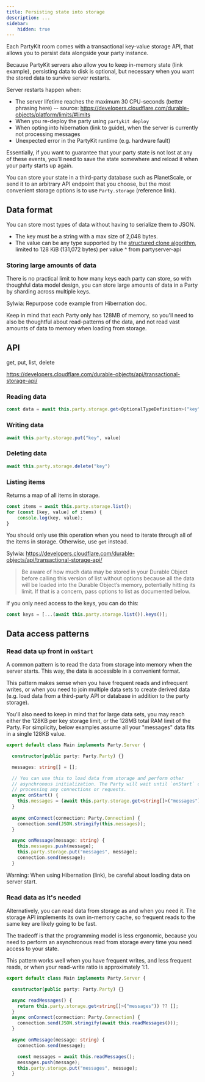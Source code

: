 ```yaml
---
title: Persisting state into storage
description: ...
sidebar:
    hidden: true
---
```


Each PartyKit room comes with a transactional key-value storage API, that allows you to persist data alongside your party instance.

Because PartyKit servers also allow you to keep in-memory state (link example), persisting data to disk is optional, but necessary when you want the stored data to survive server restarts.

Server restarts happen when:

- The server lifetime reaches the maximum 30 CPU-seconds (better phrasing here) -- source: https://developers.cloudflare.com/durable-objects/platform/limits/#limits
- When you re-deploy the party using `partykit deploy`
- When opting into hibernation (link to guide), when the server is currently not processing messages
- Unexpected error in the PartyKit runtime (e.g. hardware fault)

Essentially, if you want to guarantee that your party state is not lost at any of these events, you'll need to save the state somewhere and reload it when your party starts up again.

You can store your state in a third-party database such as PlanetScale, or send it to an arbitrary API endpoint that you choose, but the most convenient storage options is to use `Party.storage` (reference link).

## Data format

You can store most types of data without having to serialize them to JSON. 
- The key must be a string with a max size of 2,048 bytes.
- The value can be any type supported by the [structured clone algorithm](https://developer.mozilla.org/en-US/docs/Web/API/Web_Workers_API/Structured_clone_algorithm), limited to 128 KiB (131,072 bytes) per value
^ from partyserver-api 



### Storing large amounts of data

There is no practical limit to how many keys each party can store, so with thoughful data model design, you can store large amounts of data in a Party by sharding across multiple keys.

Sylwia: Repurpose code example from Hibernation doc.

Keep in mind that each Party only has 128MB of memory, so you'll need to also be thoughtful about read-patterns of the data, and not read vast amounts of data to memory when loading from storage.

## API

get, put, list, delete

https://developers.cloudflare.com/durable-objects/api/transactional-storage-api/

### Reading data

```ts
const data = await this.party.storage.get<OptionalTypeDefinition>("key");
```

### Writing data

```ts
await this.party.storage.put("key", value)
```

### Deleting data

```ts
await this.party.storage.delete("key")
```

### Listing items

Returns a map of all items in storage.

```ts
const items = await this.party.storage.list();
for (const [key, value] of items) {
    console.log(key, value);
}
```

You should only use this operation when you need to iterate through all of the items in storage. Otherwise, use `get` instead.

Sylwia: https://developers.cloudflare.com/durable-objects/api/transactional-storage-api/
> Be aware of how much data may be stored in your Durable Object before calling this version of list without options because all the data will be loaded into the Durable Object’s memory, potentially hitting its limit. If that is a concern, pass options to list as documented below.

If you only need access to the keys, you can do this:
```ts
const keys = [...(await this.party.storage.list()).keys()];
```


## Data access patterns

### Read data up front in `onStart`

A common pattern is to read the data from storage into memory when the server starts. This way, the data is accessible in a convenient format.

This pattern makes sense when you have frequent reads and infrequent writes, or when you need to join multiple data sets to create derived data (e.g. load data from a third-party API or database in addition to the party storage).

You'll also need to keep in mind that for large data sets, you may reach either the 128KB per key storage limit, or the 128MB total RAM limit of the Party. For simplicity, below examples assume all your "messages" data fits in a single 128KB value.

```ts
export default class Main implements Party.Server {

  constructor(public party: Party.Party) {}

  messages: string[] = [];

  // You can use this to load data from storage and perform other
  // asynchronous initialization. The Party will wait until `onStart` completes before
  // processing any connections or requests.
  async onStart() {
    this.messages = (await this.party.storage.get<string[]>("messages")) ?? [];
  }
  
  async onConnect(connection: Party.Connection) {
    connection.send(JSON.stringify(this.messages));
  }

  async onMessage(message: string) {
    this.messages.push(message);
    this.party.storage.put("messages", message);
    connection.send(message);
  }
```

Warning: When using Hibernation (link), be careful about loading data on server start.

### Read data as it's needed

Alternatively, you can read data from storage as and when you need it. The storage API implements its own in-memory cache, so frequent reads to the same key are likely going to be fast.

The tradeoff is that the programming model is less ergonomic, because you need to perform an asynchronous read from storage every time you need access to your state.

This pattern works well when you have frequent writes, and less frequent reads, or when your read-write ratio is approximately 1:1.

```ts
export default class Main implements Party.Server {

  constructor(public party: Party.Party) {}

  async readMessages() {
    return this.party.storage.get<string[]>("messages")) ?? [];
  }
  async onConnect(connection: Party.Connection) {
    connection.send(JSON.stringify(await this.readMessages()));
  }

  async onMessage(message: string) {
    connection.send(message);

    const messages = await this.readMessages();
    messages.push(message);
    this.party.storage.put("messages", message);
  }
```








